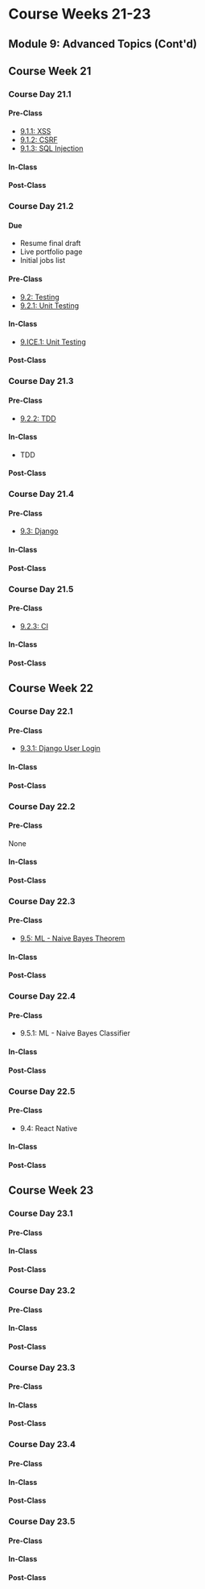 # Course Weeks 21-23

## Module 9: Advanced Topics \(Cont'd\)

## Course Week 21

### Course Day 21.1

#### Pre-Class

* [9.1.1: XSS](../9-advanced-topics/9.1-security/9.1.1-xss.md)
* [9.1.2: CSRF](../9-advanced-topics/9.1-security/9.1.2-csrf.md)
* [9.1.3: SQL Injection](../9-advanced-topics/9.1-security/9.1.3-sql-injection.md)

#### In-Class

#### Post-Class

### Course Day 21.2

#### Due

* Resume final draft
* Live portfolio page
* Initial jobs list

#### Pre-Class

* [9.2: Testing](../9-advanced-topics/9.2-testing/)
* [9.2.1: Unit Testing](../9-advanced-topics/9.2-testing/9.2.1-unit-testing.md)

#### In-Class

* [9.ICE.1: Unit Testing](../9-advanced-topics/9.ice-in-class-exercises/9.ice.1-unit-testing.md)

#### Post-Class

### Course Day 21.3

#### Pre-Class

* [9.2.2: TDD](../9-advanced-topics/9.2-testing/9.2.2-tdd.md)

#### In-Class

* TDD

#### Post-Class

### Course Day 21.4

#### Pre-Class

* [9.3: Django](../9-advanced-topics/9.3-django/)

#### In-Class

#### Post-Class

### Course Day 21.5

#### Pre-Class

* [9.2.3: CI](../9-advanced-topics/9.2-testing/9.2.3-ci.md)

#### In-Class

#### Post-Class

## Course Week 22

### Course Day 22.1

#### Pre-Class

* [9.3.1: Django User Login](../9-advanced-topics/9.3-django/9.3.1-django-user-login.md)

#### In-Class

#### Post-Class

### Course Day 22.2

#### Pre-Class

None

#### In-Class

#### Post-Class

### Course Day 22.3

#### Pre-Class

* [9.5: ML - Naive Bayes Theorem](../9-advanced-topics/9.5-ml-naive-bayes-theorem/)

#### In-Class

#### Post-Class

### Course Day 22.4

#### Pre-Class

* 9.5.1: ML - Naive Bayes Classifier

#### In-Class

#### Post-Class

### Course Day 22.5

#### Pre-Class

* 9.4: React Native

#### In-Class

#### Post-Class

## Course Week 23

### Course Day 23.1

#### Pre-Class

#### In-Class

#### Post-Class

### Course Day 23.2

#### Pre-Class

#### In-Class

#### Post-Class

### Course Day 23.3

#### Pre-Class

#### In-Class

#### Post-Class

### Course Day 23.4

#### Pre-Class

#### In-Class

#### Post-Class

### Course Day 23.5

#### Pre-Class

#### In-Class

#### Post-Class

